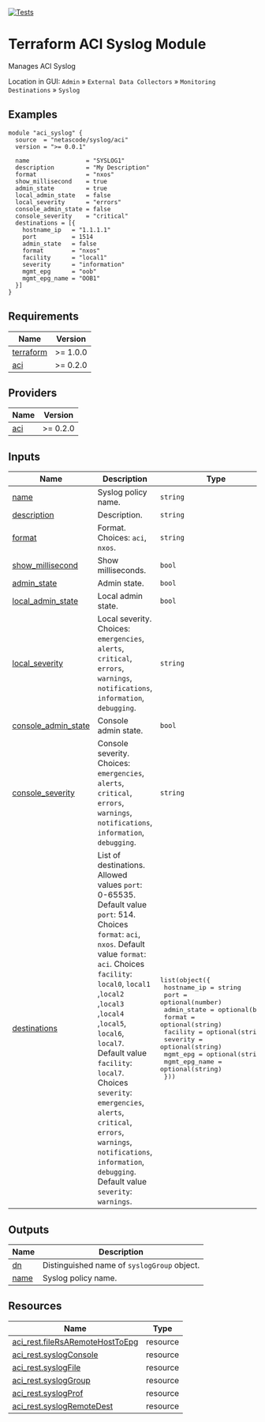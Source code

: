 <!-- BEGIN_TF_DOCS -->
[![Tests](https://github.com/netascode/terraform-aci-syslog/actions/workflows/test.yml/badge.svg)](https://github.com/netascode/terraform-aci-syslog/actions/workflows/test.yml)

# Terraform ACI Syslog Module

Manages ACI Syslog

Location in GUI:
`Admin` » `External Data Collectors` » `Monitoring Destinations` » `Syslog`

## Examples

```hcl
module "aci_syslog" {
  source  = "netascode/syslog/aci"
  version = ">= 0.0.1"

  name                = "SYSLOG1"
  description         = "My Description"
  format              = "nxos"
  show_millisecond    = true
  admin_state         = true
  local_admin_state   = false
  local_severity      = "errors"
  console_admin_state = false
  console_severity    = "critical"
  destinations = [{
    hostname_ip   = "1.1.1.1"
    port          = 1514
    admin_state   = false
    format        = "nxos"
    facility      = "local1"
    severity      = "information"
    mgmt_epg      = "oob"
    mgmt_epg_name = "OOB1"
  }]
}

```

## Requirements

| Name | Version |
|------|---------|
| <a name="requirement_terraform"></a> [terraform](#requirement\_terraform) | >= 1.0.0 |
| <a name="requirement_aci"></a> [aci](#requirement\_aci) | >= 0.2.0 |

## Providers

| Name | Version |
|------|---------|
| <a name="provider_aci"></a> [aci](#provider\_aci) | >= 0.2.0 |

## Inputs

| Name | Description | Type | Default | Required |
|------|-------------|------|---------|:--------:|
| <a name="input_name"></a> [name](#input\_name) | Syslog policy name. | `string` | n/a | yes |
| <a name="input_description"></a> [description](#input\_description) | Description. | `string` | `""` | no |
| <a name="input_format"></a> [format](#input\_format) | Format. Choices: `aci`, `nxos`. | `string` | `"aci"` | no |
| <a name="input_show_millisecond"></a> [show\_millisecond](#input\_show\_millisecond) | Show milliseconds. | `bool` | `false` | no |
| <a name="input_admin_state"></a> [admin\_state](#input\_admin\_state) | Admin state. | `bool` | `true` | no |
| <a name="input_local_admin_state"></a> [local\_admin\_state](#input\_local\_admin\_state) | Local admin state. | `bool` | `true` | no |
| <a name="input_local_severity"></a> [local\_severity](#input\_local\_severity) | Local severity. Choices: `emergencies`, `alerts`, `critical`, `errors`, `warnings`, `notifications`, `information`, `debugging`. | `string` | `"information"` | no |
| <a name="input_console_admin_state"></a> [console\_admin\_state](#input\_console\_admin\_state) | Console admin state. | `bool` | `true` | no |
| <a name="input_console_severity"></a> [console\_severity](#input\_console\_severity) | Console severity. Choices: `emergencies`, `alerts`, `critical`, `errors`, `warnings`, `notifications`, `information`, `debugging`. | `string` | `"alerts"` | no |
| <a name="input_destinations"></a> [destinations](#input\_destinations) | List of destinations. Allowed values `port`: 0-65535. Default value `port`: 514. Choices `format`: `aci`, `nxos`. Default value `format`: `aci`. Choices `facility`: `local0`, `local1` ,`local2` ,`local3` ,`local4` ,`local5`, `local6`, `local7`. Default value `facility`: `local7`. Choices `severity`: `emergencies`, `alerts`, `critical`, `errors`, `warnings`, `notifications`, `information`, `debugging`. Default value `severity`: `warnings`. | <pre>list(object({<br>    hostname_ip   = string<br>    port          = optional(number)<br>    admin_state   = optional(bool)<br>    format        = optional(string)<br>    facility      = optional(string)<br>    severity      = optional(string)<br>    mgmt_epg      = optional(string)<br>    mgmt_epg_name = optional(string)<br>  }))</pre> | `[]` | no |

## Outputs

| Name | Description |
|------|-------------|
| <a name="output_dn"></a> [dn](#output\_dn) | Distinguished name of `syslogGroup` object. |
| <a name="output_name"></a> [name](#output\_name) | Syslog policy name. |

## Resources

| Name | Type |
|------|------|
| [aci_rest.fileRsARemoteHostToEpg](https://registry.terraform.io/providers/netascode/aci/latest/docs/resources/rest) | resource |
| [aci_rest.syslogConsole](https://registry.terraform.io/providers/netascode/aci/latest/docs/resources/rest) | resource |
| [aci_rest.syslogFile](https://registry.terraform.io/providers/netascode/aci/latest/docs/resources/rest) | resource |
| [aci_rest.syslogGroup](https://registry.terraform.io/providers/netascode/aci/latest/docs/resources/rest) | resource |
| [aci_rest.syslogProf](https://registry.terraform.io/providers/netascode/aci/latest/docs/resources/rest) | resource |
| [aci_rest.syslogRemoteDest](https://registry.terraform.io/providers/netascode/aci/latest/docs/resources/rest) | resource |
<!-- END_TF_DOCS -->